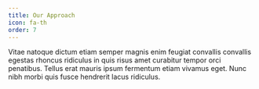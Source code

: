 ```yaml
---
title: Our Approach
icon: fa-th
order: 7
---
```


Vitae natoque dictum etiam semper magnis enim feugiat convallis convallis
egestas rhoncus ridiculus in quis risus amet curabitur tempor orci penatibus.
Tellus erat mauris ipsum fermentum etiam vivamus eget. Nunc nibh morbi quis
fusce hendrerit lacus ridiculus.
